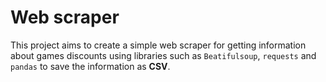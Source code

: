 # Web scraper

This project aims to create a simple web scraper for getting information about games discounts using libraries such as `Beatifulsoup`, `requests` and `pandas` to save the information as **CSV**.
